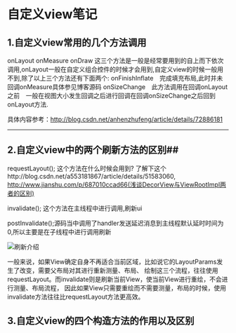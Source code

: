 # 自定义view笔记

## 1.自定义view常用的几个方法调用

onLayout 
onMeasure
onDraw          这三个方法是一般是经常要用到的自上而下依次调用,onLayout一般在自定义组合控件的时候才会用到,自定义view的时候一般用不到,除了以上三个方法还有下面两个:
onFinishInflate　完成填充布局,此时并未回调onMeasure具体参见博客源码
onSizeChange　此方法调用在回调onLayout之前　一般在视图大小发生回调之后进行回调在回调onSizeChange之后回到onLayout方法.　　　

具体内容参考：<http://blog.csdn.net/anhenzhufeng/article/details/72886181>

***

## 2.自定义view中的两个刷新方法的区别##

requestLayout();  这个方法在什么时候会用到?  了解下这个http://blog.csdn.net/a553181867/article/details/51583060,
http://www.jianshu.com/p/687010ccad66(浅谈DecorView与ViewRootImpl两者的区别)


invalidate(); 这个方法在主线程中进行调用,刷新ui

postInvalidate();源码当中调用了handler发送延迟消息到主线程默认延时时间为0,所以主要是在子线程中进行调用刷新

![刷新介绍](http://upload-images.jianshu.io/upload_images/1734948-b4493f7b0234dd69.jpg?imageMogr2/auto-orient/strip%7CimageView2/2/w/1240)

一般来说，如果View确定自身不再适合当前区域，比如说它的LayoutParams发生了改变，需要父布局对其进行重新测量、布局、
绘制这三个流程，往往使用requestLayout。而invalidate则是刷新当前View，使当前View进行重绘，不会进行测量、布局流程，
因此如果View只需要重绘而不需要测量，布局的时候，使用invalidate方法往往比requestLayout方法更高效。

## 3.自定义view的四个构造方法的作用以及区别









